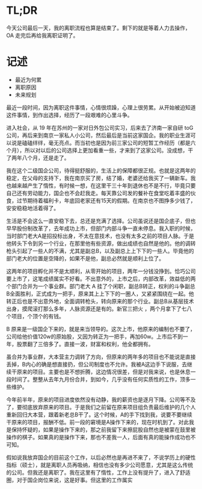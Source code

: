 # TL;DR

今天公司最后一天，我的离职流程也算是结束了。剩下的就是等着人力去操作，OA 走完后再给我离职证明了。

# 记述

- 最近为何累
- 离职原因
- 未来规划


最近一段时间，因为离职这件事情，心情很烦躁，心理上很劳累。从开始被迫知道这件事情，到作出选择，经历了一段艰难的心里斗争。

进入社会，从 19 年在苏州的一家对日外包公司实习，后来去了济南一家自研 toG 公司，再后来到南京一家私人小公司，然后最后是当前这家国企。我的职业生涯可以说是磕磕绊绊，毫无亮点。而当初也是因为前三家公司的短暂工作经历（都是六个月），所以对以后的公司选择上更加看重一些，才来到了这家公司。没成想，干了两年八个月，还是走了。

我在这个二级国企公司，待得挺舒服的，生活上的保障都很正规。也就是这两年的稳定，在父母的支持下，我在南京买了房，结了婚，老婆还给我买了一辆新车。我也越来越产生了惰性，有时候一想，在这里干三十年到退休也不是不行，毕竟只要自己还有劳动能力，国企也不会赶我走。每天靠公司发的餐补在食堂吃着丰盛的伙食，过节期待着福利卡，年底回老家还有15天的假期。在南京也不图挣多少钱了，安安稳稳地活着得了。

生活是不会这么一直安稳下去，总还是充满了选择。公司虽说还是国企底子，但也早早股份制改革了，去年成功上市，但部门内部斗争一直未停息。我入职的时候，当时部门老大A是招投标出身，不太在意技术，也没有太多之前的项目人脉。于是他转头下令到另一个行业，在那里他有些资源，做出成绩也自然是他的。他的调转枪头引起了一些人的不满，尤其是副总B，以及副总上上下下的一些人。毕竟他的部门老大的位置是空降的，如果不是他，副总必然就是顺利上位了。

这两年的项目孵化并不是太顺利，从零开始的项目，两年一分钱没挣到。恰巧公司要上市了，这笔成绩属实不好看。不出意外的，上市之后，内部改革，效益低的两个部门合并为一个事业群。部门老大 A 挂了个闲职，副总B转正，权利的斗争副总B全面胜利，正式成为一把手，原来其上上下下的一圈人，又紧紧围绕在一起。他转正后也是不出意外地，全面调转枪头，转向原来的那个行业。副总B从基层技术出身，摸爬滚打那么多年，人脉资源还是有的。新官三把火 ，两个月拿下了七八个项目，个顶个的有钱。

B 原来是一级国企下来的，就是来当领导的。这次上市，他原来的编制也不要了，公司给他价值120w的原始股，又因为转正为一把手，再加60w。上市后不到一年，股票翻了三倍多了。直接一波，财富和权利，他全都拥有。

虽合并为事业群，大本营主力调转了方向，但原来的两年多的项目也不能说是直接丢掉，B内心的确是想直接扔，但公司制度也不允许。我被A这边手下说服，去继续干原来的项目。主要也是不想折腾，这边情况很差，但是对我来说，也是休息一段时间了。整整从去年九月份合并，到如今，几乎没有任何实质性的工作，顶多一些维护。

今年前半年，原来的项目进度依然没有动静，我的薪资也是逐月下降。公司等不及了，要彻底放弃原来的项目。于是我们之前留在原来项目组负责最后维护的几个人重新回归大本营，跟着新老总B干了。这个时候，A的手下找到我，说要不要继续干原来的项目，报酬不低。前一段的窘境是A操作下来的，现在时机到了。对此我是保持怀疑的，如果是操作下来的，那之前我留下来擦屁股自然也是被蒙在鼓里被操作的棋子。如果真的是操作下来，那也不差我一人，后面有真的能操作成功也不可知。

假如说我放弃国企的目前这个工作，以后必然也是再进不来了，不说学历上的硬性指标（硕士），就是离职人员再吸纳，相信也没有多少公司愿意，尤其是这么传统的公司。但我还是离职了。我在这里有了惰性，工作上没有提升了，进入了舒适圈，对于国企岗位来说，这是好事。但这里的工作属实

